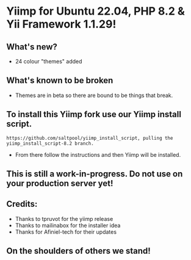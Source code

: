 # Yiimp for Ubuntu 22.04, PHP 8.2 & Yii Framework 1.1.29!

## What's new?
- 24 colour "themes" added

## What's known to be broken
- Themes are in beta so there are bound to be things that break.

## To install this Yiimp fork use our Yiimp install script.
```
https://github.com/saltpool/yiimp_install_script, pulling the yiimp_install_script-8.2 branch.
```
-  From there follow the instructions and then Yiimp will be installed.

## This is still a work-in-progress. Do not use on your production server yet!

## Credits:

* Thanks to tpruvot for the yiimp release
* Thanks to mailinabox for the installer idea
* Thanks for Afiniel-tech for their updates

## On the shoulders of others we stand!
